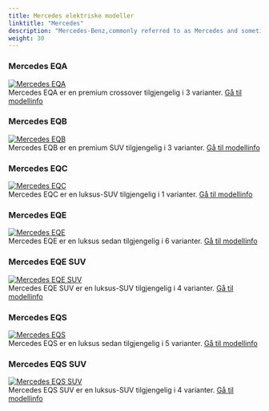 ```yaml
---
title: Mercedes elektriske modeller
linktitle: "Mercedes"
description: "Mercedes-Benz,commonly referred to as Mercedes and sometimes as Benz, is a German luxury and commercial vehicle automotive brand established in 1926. By 2022, Mercedes-Benz will have battery electric vehicles (BEV) in all segments the company serves. "
weight: 30
---
```

<!-- markdownlint-disable MD033 -->
<!-- markdownlint-disable MD010 -->


<div class="container shadow p-3 mb-5 bg-body-tertiary rounded">
<h3> Mercedes EQA</h3>
	<div class="row">
		<div class="col col-12 col-md-6">
			<a href="eqa"><img src="https://media.evkx.net/multimedia/models/mercedes/eqa/eqa_250/main_1_st.jpg" class="img-fluid" alt="Mercedes EQA" ></a>
		</div>
		<div class="col col-12 col-md-6">
Mercedes EQA er en premium crossover tilgjengelig i 3 varianter.
<a href="eqa">Gå til modellinfo</a>
		</div>
	</div>
</div>
<div class="container shadow p-3 mb-5 bg-body-tertiary rounded">
<h3> Mercedes EQB</h3>
	<div class="row">
		<div class="col col-12 col-md-6">
			<a href="eqb"><img src="https://media.evkx.net/multimedia/models/mercedes/eqb/eqb_250/main_1_st.jpg" class="img-fluid" alt="Mercedes EQB" ></a>
		</div>
		<div class="col col-12 col-md-6">
Mercedes EQB er en premium SUV tilgjengelig i 3 varianter.
<a href="eqb">Gå til modellinfo</a>
		</div>
	</div>
</div>
<div class="container shadow p-3 mb-5 bg-body-tertiary rounded">
<h3> Mercedes EQC</h3>
	<div class="row">
		<div class="col col-12 col-md-6">
			<a href="eqc"><img src="https://media.evkx.net/multimedia/models/mercedes/eqc/eqc_400_4matic/main_1_st.jpg" class="img-fluid" alt="Mercedes EQC" ></a>
		</div>
		<div class="col col-12 col-md-6">
Mercedes EQC er en luksus-SUV tilgjengelig i 1 varianter.
<a href="eqc">Gå til modellinfo</a>
		</div>
	</div>
</div>
<div class="container shadow p-3 mb-5 bg-body-tertiary rounded">
<h3> Mercedes EQE</h3>
	<div class="row">
		<div class="col col-12 col-md-6">
			<a href="eqe"><img src="https://media.evkx.net/multimedia/models/mercedes/eqe/eqe_300/main_1_st.jpg" class="img-fluid" alt="Mercedes EQE" ></a>
		</div>
		<div class="col col-12 col-md-6">
Mercedes EQE er en luksus sedan tilgjengelig i 6 varianter.
<a href="eqe">Gå til modellinfo</a>
		</div>
	</div>
</div>
<div class="container shadow p-3 mb-5 bg-body-tertiary rounded">
<h3> Mercedes EQE SUV</h3>
	<div class="row">
		<div class="col col-12 col-md-6">
			<a href="eqe_suv"><img src="https://media.evkx.net/multimedia/models/mercedes/eqe_suv/eqe_43_4matic_suv/main_1_st.jpg" class="img-fluid" alt="Mercedes EQE SUV" ></a>
		</div>
		<div class="col col-12 col-md-6">
Mercedes EQE SUV er en luksus-SUV tilgjengelig i 4 varianter.
<a href="eqe_suv">Gå til modellinfo</a>
		</div>
	</div>
</div>
<div class="container shadow p-3 mb-5 bg-body-tertiary rounded">
<h3> Mercedes EQS</h3>
	<div class="row">
		<div class="col col-12 col-md-6">
			<a href="eqs"><img src="https://media.evkx.net/multimedia/models/mercedes/eqs/eqs_450plus/main_1_st.jpg" class="img-fluid" alt="Mercedes EQS" ></a>
		</div>
		<div class="col col-12 col-md-6">
Mercedes EQS er en luksus sedan tilgjengelig i 5 varianter.
<a href="eqs">Gå til modellinfo</a>
		</div>
	</div>
</div>
<div class="container shadow p-3 mb-5 bg-body-tertiary rounded">
<h3> Mercedes EQS SUV</h3>
	<div class="row">
		<div class="col col-12 col-md-6">
			<a href="eqs_suv"><img src="https://media.evkx.net/multimedia/models/mercedes/eqs_suv/eqs_450plus_suv/main_1_st.jpg" class="img-fluid" alt="Mercedes EQS SUV" ></a>
		</div>
		<div class="col col-12 col-md-6">
Mercedes EQS SUV er en luksus-SUV tilgjengelig i 4 varianter.
<a href="eqs_suv">Gå til modellinfo</a>
		</div>
	</div>
</div>
